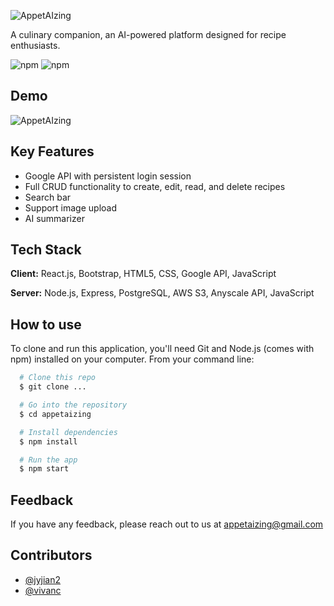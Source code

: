 


![AppetAIzing](https://github.com/vivanc/appetAIzing/assets/24975683/ab00df0b-f129-4db7-8e08-fec2b442f3a9)





A culinary companion, an AI-powered platform designed for recipe enthusiasts.





![npm](https://img.shields.io/npm/v/npm?logo=npm)
![npm](https://img.shields.io/npm/v/react?logo=react&label=react)


## Demo

 
![AppetAIzing](https://github.com/vivanc/appetAIzing/blob/main/client/public/demo.gif)



## Key Features

- Google API with persistent login session 
- Full CRUD functionality to create, edit, read, and delete recipes
- Search bar
- Support image upload
- AI summarizer


## Tech Stack

**Client:** React.js, Bootstrap, HTML5, CSS, Google API, JavaScript

**Server:** Node.js, Express, PostgreSQL, AWS S3, Anyscale API, JavaScript


## How to use

To clone and run this application, you'll need Git and Node.js (comes with npm) installed on your computer. From your command line:

```bash
  # Clone this repo
  $ git clone ...
```
```bash
  # Go into the repository
  $ cd appetaizing
```
```bash
  # Install dependencies
  $ npm install
```
```bash
  # Run the app
  $ npm start
```



## Feedback

If you have any feedback, please reach out to us at appetaizing@gmail.com


## Contributors

- [@jyjian2](https://github.com/jyjian2)
- [@vivanc](https://github.com/vivanc)


